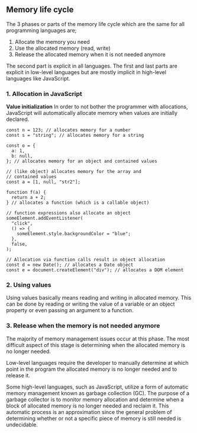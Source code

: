 ## Memory life cycle
The 3 phases or parts of the memory life cycle which are the same for all programming languages are;

1. Allocate the memory you need
2. Use the allocated memory (read, write)
3. Release the allocated memory when it is not needed anymore

The second part is explicit in all languages. The first and last parts are explicit in low-level languages but are mostly implicit in high-level languages like JavaScript.


### 1. Allocation in JavaScript
**Value initialization**
In order to not bother the programmer with allocations, JavaScript will automatically allocate memory when values are initially declared.

```
const n = 123; // allocates memory for a number
const s = "string"; // allocates memory for a string

const o = {
  a: 1,
  b: null,
}; // allocates memory for an object and contained values

// (like object) allocates memory for the array and
// contained values
const a = [1, null, "str2"];

function f(a) {
  return a + 2;
} // allocates a function (which is a callable object)

// function expressions also allocate an object
someElement.addEventListener(
  "click",
  () => {
    someElement.style.backgroundColor = "blue";
  },
  false,
);

// Allocation via function calls result in object allocation
const d = new Date(); // allocates a Date object
const e = document.createElement("div"); // allocates a DOM element

```

### 2. Using values
Using values basically means reading and writing in allocated memory. This can be done by reading or writing the value of a variable or an object property or even passing an argument to a function.


### 3. Release when the memory is not needed anymore
The majority of memory management issues occur at this phase. The most difficult aspect of this stage is determining when the allocated memory is no longer needed.

Low-level languages require the developer to manually determine at which point in the program the allocated memory is no longer needed and to release it.

Some high-level languages, such as JavaScript, utilize a form of automatic memory management known as garbage collection (GC). The purpose of a garbage collector is to monitor memory allocation and determine when a block of allocated memory is no longer needed and reclaim it. This automatic process is an approximation since the general problem of determining whether or not a specific piece of memory is still needed is undecidable.
